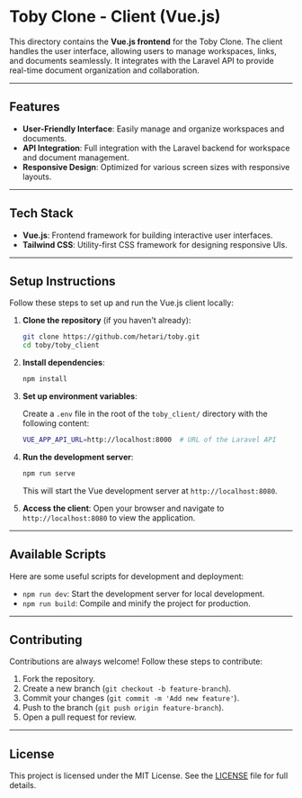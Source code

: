 # Toby Clone - Client (Vue.js)

This directory contains the **Vue.js frontend** for the Toby Clone. The client handles the user interface, allowing users to manage workspaces, links, and documents seamlessly. It integrates with the Laravel API to provide real-time document organization and collaboration.

---

## Features

- **User-Friendly Interface**: Easily manage and organize workspaces and documents.
- **API Integration**: Full integration with the Laravel backend for workspace and document management.
- **Responsive Design**: Optimized for various screen sizes with responsive layouts.

---

## Tech Stack

- **Vue.js**: Frontend framework for building interactive user interfaces.
- **Tailwind CSS**: Utility-first CSS framework for designing responsive UIs.

---

## Setup Instructions

Follow these steps to set up and run the Vue.js client locally:

1. **Clone the repository** (if you haven’t already):
   ```bash
   git clone https://github.com/hetari/toby.git
   cd toby/toby_client
   ```

2. **Install dependencies**:
   ```bash
   npm install
   ```

3. **Set up environment variables**: 
   
   Create a `.env` file in the root of the `toby_client/` directory with the following content:
   ```bash
   VUE_APP_API_URL=http://localhost:8000  # URL of the Laravel API
   ```

4. **Run the development server**:
   ```bash
   npm run serve
   ```

   This will start the Vue development server at `http://localhost:8080`.

5. **Access the client**: Open your browser and navigate to `http://localhost:8080` to view the application.

---

## Available Scripts

Here are some useful scripts for development and deployment:

- `npm run dev`: Start the development server for local development.
- `npm run build`: Compile and minify the project for production.

---

## Contributing

Contributions are always welcome! Follow these steps to contribute:

1. Fork the repository.
2. Create a new branch (`git checkout -b feature-branch`).
3. Commit your changes (`git commit -m 'Add new feature'`).
4. Push to the branch (`git push origin feature-branch`).
5. Open a pull request for review.

---

## License

This project is licensed under the MIT License. See the [LICENSE](../LICENSE) file for full details.
